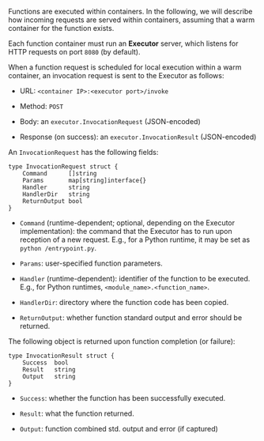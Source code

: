 Functions are executed within containers. In the following, we will describe
how incoming requests are served within containers, assuming that a warm 
container for the function exists.

Each function container must run an **Executor** server, which listens for
HTTP requests on port `8080` (by default).

When a function request is scheduled for local execution within a warm container,
an invocation request is sent to the Executor as follows:

 - URL: `<container IP>:<executor port>/invoke`
 
 - Method: `POST`
 
 - Body: an `executor.InvocationRequest` (JSON-encoded)

 - Response (on success): an `executor.InvocationResult` (JSON-encoded)

An `InvocationRequest` has the following fields:

```
type InvocationRequest struct {
	Command      []string
	Params       map[string]interface{}
	Handler      string
	HandlerDir   string
	ReturnOutput bool
}
```

- `Command` (runtime-dependent; optional, depending on the Executor implementation): the
  command that the Executor has to run upon reception of a new request. E.g., 
  for a Python runtime, it may be set as `python /entrypoint.py`.

- `Params`: user-specified function parameters.

- `Handler` (runtime-dependent): identifier of the function to be executed. 
E.g., for Python runtimes, `<module_name>.<function_name>`.

- `HandlerDir`: directory where the function code has been copied.

- `ReturnOutput`: whether function standard output and error should be returned.

The following object is returned upon function completion (or failure):

```
type InvocationResult struct {
	Success  bool
	Result   string
	Output   string
}
```

- `Success`: whether the function has been successfully executed.

- `Result`: what the function returned.

- `Output`: function combined std. output and error (if captured)


